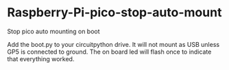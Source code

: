 # Raspberry-Pi-pico-stop-auto-mount
Stop pico auto mounting on boot


Add the boot.py to your circuitpython drive. It will not mount as USB unless GP5 is connected to ground. The on board led will flash once to indicate that everything worked.
